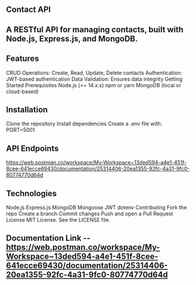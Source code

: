 ## Contact API

## A RESTful API for managing contacts, built with Node.js, Express.js, and MongoDB.

## Features
CRUD Operations: Create, Read, Update, Delete contacts
Authentication: JWT-based authentication
Data Validation: Ensures data integrity
Getting Started
Prerequisites
Node.js (>= 14.x.x)
npm or yarn
MongoDB (local or cloud-based)


## Installation
Clone the repository
Install dependencies
Create a .env file with:
PORT=5001



## API Endpoints
https://web.postman.co/workspace/My-Workspace~13ded594-a4e1-451f-8cee-641ecce69430/documentation/25314406-20ea1355-92fc-4a31-9fc0-80774770d64d


## Technologies
Node.js
Express.js
MongoDB
Mongoose
JWT
dotenv
Contributing
Fork the repo
Create a branch
Commit changes
Push and open a Pull Request
License
MIT License. See the LICENSE file.




## Documentation Link -- https://web.postman.co/workspace/My-Workspace~13ded594-a4e1-451f-8cee-641ecce69430/documentation/25314406-20ea1355-92fc-4a31-9fc0-80774770d64d
